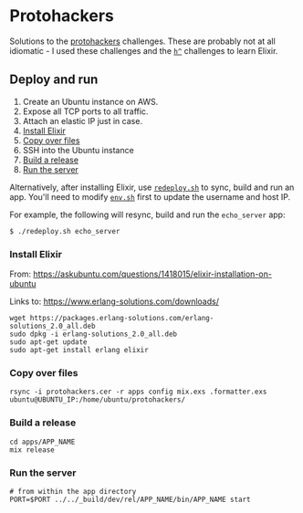 # Protohackers

Solutions to the [protohackers](protohackers.com) challenges.
These are probably not at all idiomatic - I used these challenges
and the [`h^`](hackattic.com) challenges to learn Elixir.

## Deploy and run

1. Create an Ubuntu instance on AWS.
1. Expose all TCP ports to all traffic.
1. Attach an elastic IP just in case.
1. [Install Elixir](#install-elixir)
1. [Copy over files](#copy-over-files)
1. SSH into the Ubuntu instance
1. [Build a release](#build-a-release)
1. [Run the server](#run-the-server)

Alternatively, after installing Elixir, use
[`redeploy.sh`](./redeploy.sh) to sync, build and run an app.
You'll need to modify [`env.sh`](./env.sh) first to update the
username and host IP.

For example, the following will resync, build and run the `echo_server`
app:

```
$ ./redeploy.sh echo_server
```

### Install Elixir

From: https://askubuntu.com/questions/1418015/elixir-installation-on-ubuntu

Links to: https://www.erlang-solutions.com/downloads/

```
wget https://packages.erlang-solutions.com/erlang-solutions_2.0_all.deb
sudo dpkg -i erlang-solutions_2.0_all.deb
sudo apt-get update
sudo apt-get install erlang elixir
```

### Copy over files

```
rsync -i protohackers.cer -r apps config mix.exs .formatter.exs ubuntu@UBUNTU_IP:/home/ubuntu/protohackers/
```

### Build a release

```
cd apps/APP_NAME
mix release
```

### Run the server

```
# from within the app directory
PORT=$PORT ../../_build/dev/rel/APP_NAME/bin/APP_NAME start
```